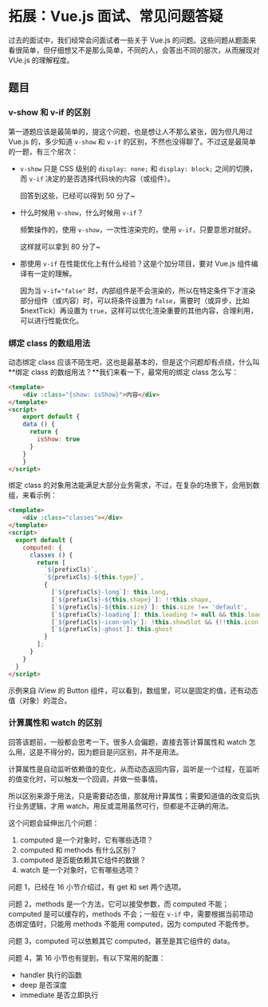 # 拓展：Vue.js 面试、常见问题答疑

过去的面试中，我们经常会问面试者一些关于 Vue.js 的问题。这些问题从题面来看很简单，但仔细想又不是那么简单，不同的人，会答出不同的层次，从而展现对 VUe.js 的理解程度。

## 题目

### v-show 和 v-if 的区别

第一道题应该是最简单的，提这个问题，也是想让人不那么紧张，因为但凡用过 Vue.js 的，多少知道 `v-show` 和 `v-if` 的区别，不然也没得聊了。不过这是最简单的一题，有三个层次：

- `v-show` 只是 CSS 级别的 `display: none;` 和 `display: block;` 之间的切换，而 `v-if` 决定的是否选择代码块的内容（或组件）。

  回答到这些，已经可以得到 50 分了~

- 什么时候用 `v-show`，什么时候用 `v-if`？

  频繁操作的，使用 `v-show`，一次性渲染完的，使用 `v-if`，只要意思对就好。

  这样就可以拿到 80 分了~

- 那使用 `v-if` 在性能优化上有什么经验？这是个加分项目，要对 Vue.js 组件编译有一定的理解。

  因为当 `v-if="false"` 时，内部组件是不会渲染的，所以在特定条件下才渲染部分组件（或内容）时，可以将条件设置为 `false`，需要时（或异步，比如 $nextTick）再设置为 `true`，这样可以优化渲染重要的其他内容，合理利用，可以进行性能优化。

### 绑定 class 的数组用法

动态绑定 class 应该不陌生吧，这也是最基本的，但是这个问题却有点绕，什么叫**绑定 class 的数组用法？**我们来看一下，最常用的绑定 class 怎么写：

```html
<template>
	<div :class="{show: isShow}">内容</div>
</template>
<script>
	export default {
    data () {
      return {
        isShow: true
      }
    }
	}
</script>
```

绑定 class 的对象用法能满足大部分业务需求，不过，在复杂的场景下，会用到数组，来看示例：

```html
<template>
	<div :class="classes"></div>
</template>
<script>
  export default {
    computed: {
      classes () {
        return [
          `${prefixCls}`,
          `${prefixCls}-${this.type}`,
          {
            [`${prefixCls}-long`]: this.long,
            [`${prefixCls}-${this.shape}`]: !!this.shape,
            [`${prefixCls}-${this.size}`]: this.size !== 'default',
            [`${prefixCls}-loading`]: this.loading != null && this.loading,
            [`${prefixCls}-icon-only`]: !this.showSlot && (!!this.icon || !!this.customIcon || this.loading),
            [`${prefixCls}-ghost`]: this.ghost
          }
        ];
      }
    }
  }
</script>
```

示例来自 iView 的 Button 组件，可以看到，数组里，可以是固定的值，还有动态值（对象）的混合。

### 计算属性和 watch 的区别

回答该题前，一般都会思考一下。很多人会偏题，直接去答计算属性和 watch 怎么用，这是不得分的，因为题目是问区别，并不是用法。

计算属性是自动监听依赖值的变化，从而动态返回内容，监听是一个过程，在监听的值变化时，可以触发一个回调，并做一些事情。

所以区别来源于用法，只是需要动态值，那就用计算属性；需要知道值的改变后执行业务逻辑，才用 watch，用反或混用虽然可行，但都是不正确的用法。

这个问题会延伸出几个问题：

1. computed 是一个对象时，它有哪些选项？
2. computed 和 methods 有什么区别？
3. computed 是否能依赖其它组件的数据？
4. watch 是一个对象时，它有哪些选项？

问题 1，已经在 16 小节介绍过，有 get 和 set 两个选项。

问题 2，methods 是一个方法，它可以接受参数，而 computed 不能；computed 是可以缓存的，methods 不会；一般在 `v-if` 中，需要根据当前项动态绑定值时，只能用 methods 不能用 computed，因为 computed 不能传参。

问题 3，computed 可以依赖其它 computed，甚至是其它组件的 data。

问题 4，第 16 小节也有提到，有以下常用的配置：

- handler 执行的函数
- deep 是否深度
- immediate 是否立即执行